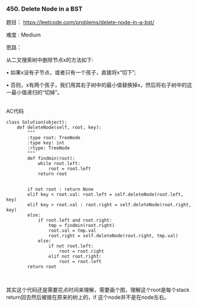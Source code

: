 ### 450. Delete Node in a BST



题目： 
<https://leetcode.com/problems/delete-node-in-a-bst/>

难度 : Medium



思路：

从二叉搜索树中删除节点x的方法如下:

• 如果x没有子节点，或者只有一个孩子，直接将x“切下”;

• 否则，x有两个孩子，我们用其右子树中的最小值替换掉x，然后将右子树中的这一最小值递归的“切掉”。	
​		



AC代码



```
class Solution(object):
    def deleteNode(self, root, key):
        """
        :type root: TreeNode
        :type key: int
        :rtype: TreeNode
        """
        def findmin(root):
        	while root.left:
        		root = root.left
        	return root


        if not root : return None
    	elif key < root.val: root.left = self.deleteNode(root.left, key)
    	elif key > root.val : root.right = self.deleteNode(root.right, key)
    	else:
    		if root.left and root.right:
    			tmp = findmin(root.right)
    			root.val = tmp.val
    			root.right = self.deleteNode(root.right, tmp.val)
    		else:
    			if not root.left:
    				root = root.right
    			elif not root.right:
    				root = root.left
    	return root
```

​	



其实这个代码还是需要花点时间来理解，需要画个图，理解这个root是每个stack return回去然后被接在原来的树上的，if 这个node并不是在node左右。

